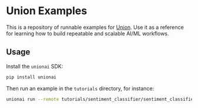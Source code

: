 # Union Examples

This is a repository of runnable examples for [Union](https://docs.union.ai).
Use it as a reference for learning how to build repeatable and scalable AI/ML
workflows.

## Usage

Install the `unionai` SDK:

```bash
pip install unionai
```

Then run an example in the `tutorials` directory, for instance:

```bash
unionai run --remote tutorials/sentiment_classifier/sentiment_classifier.py main
```
